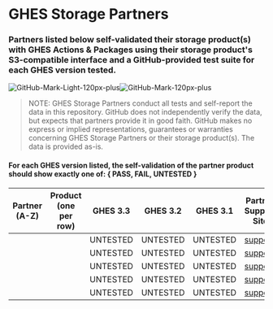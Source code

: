 # GHES Storage Partners
### Partners listed below self-validated their storage product(s) with GHES Actions & Packages using their storage product's S3-compatible interface and a GitHub-provided test suite for each GHES version tested.
![GitHub-Mark-Light-120px-plus](https://user-images.githubusercontent.com/3369400/139447912-e0f43f33-6d9f-45f8-be46-2df5bbc91289.png#gh-dark-mode-only)![GitHub-Mark-120px-plus](https://user-images.githubusercontent.com/3369400/139448065-39a229ba-4b06-434b-bc67-616e2ed80c8f.png#gh-light-mode-only)

> NOTE: GHES Storage Partners conduct all tests and self-report the data in this repository. GitHub does not independently verify the data, but expects that partners provide it in good faith. GitHub makes no express or implied representations, guarantees or warranties concerning GHES Storage Partners or their storage product(s). The data is provided as-is.

#### For each GHES version listed, the self-validation of the partner product should show exactly one of: { PASS, FAIL, UNTESTED }

| Partner<br />(A-Z) | Product<br />(one per row) | GHES 3.3 | GHES 3.2 | GHES 3.1 | Partner Support Site | Docs Site | Marketing/Product Site |
|---|---|---|---|---|---|---|---|
| <name>  | <prod> | UNTESTED | UNTESTED | UNTESTED | [support](https://) | [docs](https://) | [info](https://) |
| <name>  | <prod> | UNTESTED | UNTESTED | UNTESTED | [support](https://) | [docs](https://) | [info](https://) |
| <name>  | <prod> | UNTESTED | UNTESTED | UNTESTED | [support](https://) | [docs](https://) | [info](https://) |
| <name>  | <prod> | UNTESTED | UNTESTED | UNTESTED | [support](https://) | [docs](https://) | [info](https://) |
| <name>  | <prod> | UNTESTED | UNTESTED | UNTESTED | [support](https://) | [docs](https://) | [info](https://) |
